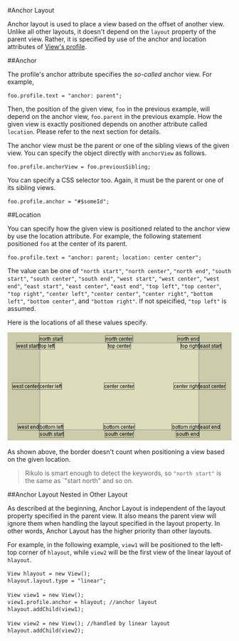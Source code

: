 #Anchor Layout

Anchor layout is used to place a view based on the offset of another view. Unlike all other layouts, it doesn't depend on the `layout` property of the parent view. Rather, it is specified by use of the anchor and location attributes of [View's profile](http://rikulo.org/api/_/rikulo_view/View.html#set:profile).

##Anchor

The profile's anchor attribute specifies the *so-called* anchor view. For example,

    foo.profile.text = "anchor: parent";

Then, the position of the given view, `foo` in the previous example, will depend on the anchor view, `foo.parent` in the previous example. How the given view is exactly positioned depends on another attribute called `location`. Please refer to the next section for details.

The anchor view must be the parent or one of the sibling views of the given view. You can specify the object directly with `anchorView` as follows.

    foo.profile.anchorView = foo.previousSibling;

You can specify a CSS selector too. Again, it must be the parent or one of its sibling views.

    foo.profile.anchor = "#$someId";

##Location

You can specify how the given view is positioned related to the anchor view by use the location attribute. For example, the following statement positioned `foo` at the center of its parent.

    foo.profile.text = "anchor: parent; location: center center";

The value can be one of `"north start"`, `"north center"`, `"north end"`, `"south start"`, `"south center"`, `"south end"`, `"west start"`, `"west center"`, `"west end"`, `"east start"`, `"east center"`, `"east end"`, `"top left"`, `"top center"`, `"top right"`, `"center left"`, `"center center"`, `"center right"`, `"bottom left"`, `"bottom center"`, and `"bottom right"`. If not speicified, `"top left"` is assumed.

Here is the locations of all these values specify.

![Location](location.jpg?raw=true)

As shown above, the border doesn't count when positioning a view based on the given location.

> Rikulo is smart enough to detect the keywords, so `"north start"` is the same as `"start north" and so on.

##Anchor Layout Nested in Other Layout

As described at the beginning, Anchor Layout is independent of the layout property specified in the parent view. It also means the parent view will ignore them when handling the layout specified in the layout property. In other words, Anchor Layout has the higher priority than other layouts.

For example, in the following example, `view1` will be positioned to the left-top corner of `hlayout`, while `view2` will be the first view of the linear layout of `hlayout`.

    View hlayout = new View();
    hlayout.layout.type = "linear";

    View view1 = new View();
    view1.profile.anchor = hlayout; //anchor layout
    hlayout.addChild(view1);

    View view2 = new View(); //handled by linear layout
    hlayout.addChild(view2);
